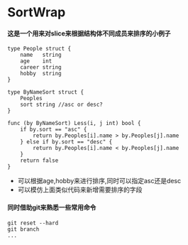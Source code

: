 # SortWrap

#### 这是一个用来对slice来根据结构体不同成员来排序的小例子

```
type People struct {
	name   string
	age    int
	career string
	hobby  string
}

type ByNameSort struct {
	Peoples
	sort string //asc or desc?
}

func (by ByNameSort) Less(i, j int) bool {
	if by.sort == "asc" {
		return by.Peoples[i].name > by.Peoples[j].name
	} else if by.sort == "desc" {
		return by.Peoples[i].name < by.Peoples[j].name
	}
	return false
}

```
- 可以根据age,hobby来进行排序,同时可以指定asc还是desc
- 可以模仿上面类似代码来新增需要排序的字段


#### 同时借助git来熟悉一些常用命令
```
git reset --hard
git branch
...

```

